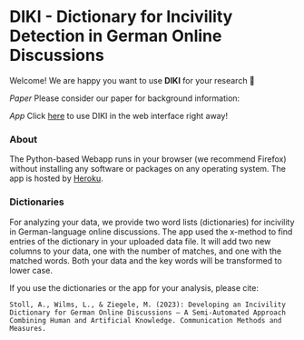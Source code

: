 # DIKI - Dictionary for Incivility Detection in German Online Discussions



Welcome! We are happy you want to use **DIKI** for your research 💞

*Paper* Please consider our paper for background information:

*App* Click [here](https://diki.limitedminds.org/) to use DIKI in the web interface right away! 

### About

The Python-based Webapp runs in your browser (we recommend Firefox) without installing any software or packages on any operating system. The app is hosted by [Heroku](https://www.heroku.com/). 

### Dictionaries

For analyzing your data, we provide two word lists (dictionaries) for incivility in German-language online discussions. The app used the x-method to find entries of the dictionary in your uploaded data file. It will add two new columns to your data, one with the number of matches, and one with the matched words. Both your data and the key words will be transformed to lower case.

If you use the dictionaries or the app for your analysis, please cite:

```
Stoll, A., Wilms, L., & Ziegele, M. (2023): Developing an Incivility Dictionary for German Online Discussions – A Semi-Automated Approach Combining Human and Artificial Knowledge. Communication Methods and Measures.

```
